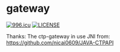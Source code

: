 # gateway

[![996.icu](https://img.shields.io/badge/link-996.icu-red.svg)](https://996.icu)
[![LICENSE](https://img.shields.io/badge/license-Anti%20996-blue.svg)](https://github.com/996icu/996.ICU/blob/master/LICENSE)

Thanks:
The ctp-gateway in use JNI from:
https://github.com/nicai0609/JAVA-CTPAPI
